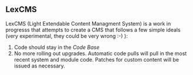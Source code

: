 ## LexCMS

LexCMS (Light Extendable Content Managment System) is a work in progresss that attempts to create a CMS that follows a few simple ideals (very experimental, they could be very wrong :-) ):
1. Code should stay in the _Code Base_
2. No more rolling out upgrades. Automatic code pulls will pull in the most recent system and module code. Patches for custom content will be issued as necessary.
